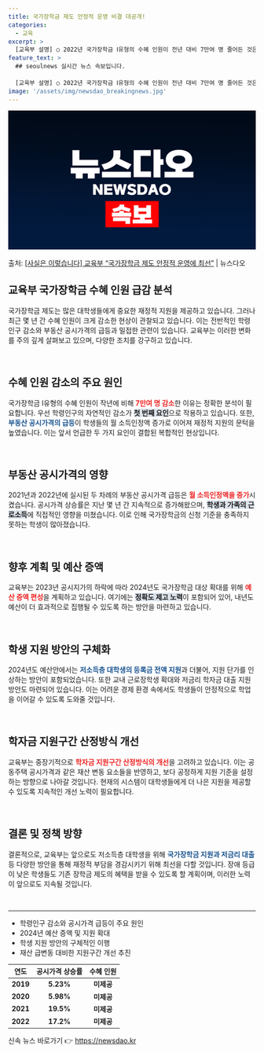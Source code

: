 ```yaml
---
title: 국가장학금 제도 안정적 운영 비결 대공개!
categories:
  - 교육
excerpt: >
  [교육부 설명] ○ 2022년 국가장학금 Ⅰ유형의 수혜 인원이 전년 대비 7만여 명 줄어든 것은 학령인구 감…
feature_text: >
  ## seoulnews 실시간 뉴스 속보입니다.

  [교육부 설명] ○ 2022년 국가장학금 Ⅰ유형의 수혜 인원이 전년 대비 7만여 명 줄어든 것은 학령인구 감…
image: '/assets/img/newsdao_breakingnews.jpg'
---
```


![뉴스다오 속보](/assets/img/newsdao_breakingnews.jpg)

<p>출처: <a href="https://newsdao.kr/1904" rel="dofollow">[사실은 이렇습니다] 교육부 “국가장학금 제도 안정적 운영에 최선”</a> | 뉴스다오</p>

<h2 data-ke-size="size26">교육부 국가장학금 수혜 인원 급감 분석</h2>

<p data-ke-size="size16">국가장학금 제도는 많은 대학생들에게 중요한 재정적 지원을 제공하고 있습니다. 그러나 최근 몇 년 간 수혜 인원이 크게 감소한 현상이 관찰되고 있습니다. 이는 전반적인 학령인구 감소와 부동산 공시가격의 급등과 밀접한 관련이 있습니다. 교육부는 이러한 변화를 주의 깊게 살펴보고 있으며, 다양한 조치를 강구하고 있습니다.</p>

<p data-ke-size="size16">&nbsp;</p>

<h2 data-ke-size="size26">수혜 인원 감소의 주요 원인</h2>

<p data-ke-size="size16">국가장학금 Ⅰ유형의 수혜 인원이 작년에 비해 <b><span style="color: #ee2323;">7만여 명 감소</span></b>한 이유는 정확한 분석이 필요합니다. 우선 학령인구의 자연적인 감소가 <b><span style="background-color: #21538527;">첫 번째 요인</span></b>으로 작용하고 있습니다. 또한, <b><span style="color: #1a5490;">부동산 공시가격의 급등</span></b>이 학생들의 월 소득인정액 증가로 이어져 재정적 지원의 문턱을 높였습니다. 이는 앞서 언급한 두 가지 요인이 결합된 복합적인 현상입니다.</p>

<p data-ke-size="size16">&nbsp;</p>

<h2 data-ke-size="size26">부동산 공시가격의 영향</h2>

<p data-ke-size="size16">2021년과 2022년에 실시된 두 차례의 부동산 공시가격 급등은 <b><span style="color: #ee2323;">월 소득인정액을 증가</span></b>시켰습니다. 공시가격 상승률은 지난 몇 년 간 지속적으로 증가해왔으며, <b><span style="background-color: #21538527;">학생과 가족의 근로소득</span></b>에 직접적인 영향을 미쳤습니다. 이로 인해 국가장학금의 신청 기준을 충족하지 못하는 학생이 많아졌습니다.</p>

<p data-ke-size="size16">&nbsp;</p>

<h2 data-ke-size="size26">향후 계획 및 예산 증액</h2>

<p data-ke-size="size16">교육부는 2023년 공시지가의 하락에 따라 2024년도 국가장학금 대상 확대를 위해 <b><span style="color: #ee2323;">예산 증액 편성</span></b>을 계획하고 있습니다. 여기에는 <b><span style="background-color: #21538527;">정확도 제고 노력</span></b>이 포함되어 있어, 내년도 예산이 더 효과적으로 집행될 수 있도록 하는 방안을 마련하고 있습니다.</p>

<p data-ke-size="size16">&nbsp;</p>

<h2 data-ke-size="size26">학생 지원 방안의 구체화</h2>

<p data-ke-size="size16">2024년도 예산안에서는 <b><span style="color: #1a5490;">저소득층 대학생의 등록금 전액 지원</span></b>과 더불어, 지원 단가를 인상하는 방안이 포함되었습니다. 또한 교내 근로장학생 확대와 저금리 학자금 대출 지원 방안도 마련되어 있습니다. 이는 어려운 경제 환경 속에서도 학생들이 안정적으로 학업을 이어갈 수 있도록 도와줄 것입니다.</p>

<p data-ke-size="size16">&nbsp;</p>

<h2 data-ke-size="size26">학자금 지원구간 산정방식 개선</h2>

<p data-ke-size="size16">교육부는 중장기적으로 <b><span style="color: #ee2323;">학자금 지원구간 산정방식의 개선</span></b>을 고려하고 있습니다. 이는 공동주택 공시가격과 같은 재산 변동 요소들을 반영하고, 보다 공정하게 지원 기준을 설정하는 방향으로 나아갈 것입니다. 현재의 시스템이 대학생들에게 더 나은 지원을 제공할 수 있도록 지속적인 개선 노력이 필요합니다.</p>

<p data-ke-size="size16">&nbsp;</p>

<h2 data-ke-size="size26">결론 및 정책 방향</h2>

<p data-ke-size="size16">결론적으로, 교육부는 앞으로도 저소득층 대학생을 위해 <b><span style="color: #1a5490;">국가장학금 지원과 저금리 대출</span></b> 등 다양한 방안을 통해 재정적 부담을 경감시키기 위해 최선을 다할 것입니다. 장애 등급이 낮은 학생들도 기존 장학금 제도의 혜택을 받을 수 있도록 할 계획이며, 이러한 노력이 앞으로도 지속될 것입니다.</p>

<p data-ke-size="size16">&nbsp;</p>

<hr>

<ul>
    <li>학령인구 감소와 공시가격 급등이 주요 원인</li>
    <li>2024년 예산 증액 및 지원 확대</li>
    <li>학생 지원 방안의 구체적인 이행</li>
    <li>재산 급변동 대비한 지원구간 개선 추진</li>
</ul>

<p data-ke-size="size16"></p>

<table style="width: 100%;">
    <thead>
        <tr>
            <th style="text-align: center;">연도</th>
            <th style="text-align: center;">공시가격 상승률</th>
            <th style="text-align: center;">수혜 인원</th>
        </tr>
    </thead>
    <tbody>
        <tr>
            <td style="text-align: center; height: 17px;"><b>2019</b></td>
            <td style="text-align: center; height: 17px;"><b>5.23%</b></td>
            <td style="text-align: center; height: 17px;"><b>미제공</b></td>
        </tr>
        <tr>
            <td style="text-align: center; height: 17px;"><b>2020</b></td>
            <td style="text-align: center; height: 17px;"><b>5.98%</b></td>
            <td style="text-align: center; height: 17px;"><b>미제공</b></td>
        </tr>
        <tr>
            <td style="text-align: center; height: 17px;"><b>2021</b></td>
            <td style="text-align: center; height: 17px;"><b>19.5%</b></td>
            <td style="text-align: center; height: 17px;"><b>미제공</b></td>
        </tr>
        <tr>
            <td style="text-align: center; height: 17px;"><b>2022</b></td>
            <td style="text-align: center; height: 17px;"><b>17.2%</b></td>
            <td style="text-align: center; height: 17px;"><b>미제공</b></td>
        </tr>
    </tbody>
</table>

<p data-ke-size="size16"></p> 

신속 뉴스 바로가기 👉 <a href="https://newsdao.kr" rel="dofollow">https://newsdao.kr</a>


